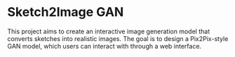 # Sketch2Image GAN
This project aims to create an interactive image generation model that converts sketches into realistic images.
The goal is to design a Pix2Pix-style GAN model, which users can interact with through a web interface.
